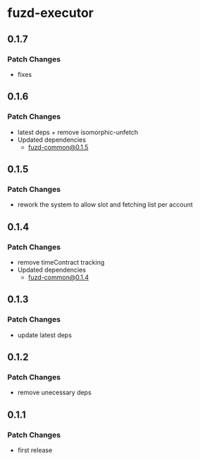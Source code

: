 # fuzd-executor

## 0.1.7

### Patch Changes

- fixes

## 0.1.6

### Patch Changes

- latest deps + remove isomorphic-unfetch
- Updated dependencies
  - fuzd-common@0.1.5

## 0.1.5

### Patch Changes

- rework the system to allow slot and fetching list per account

## 0.1.4

### Patch Changes

- remove timeContract tracking
- Updated dependencies
  - fuzd-common@0.1.4

## 0.1.3

### Patch Changes

- update latest deps

## 0.1.2

### Patch Changes

- remove unecessary deps

## 0.1.1

### Patch Changes

- first release

